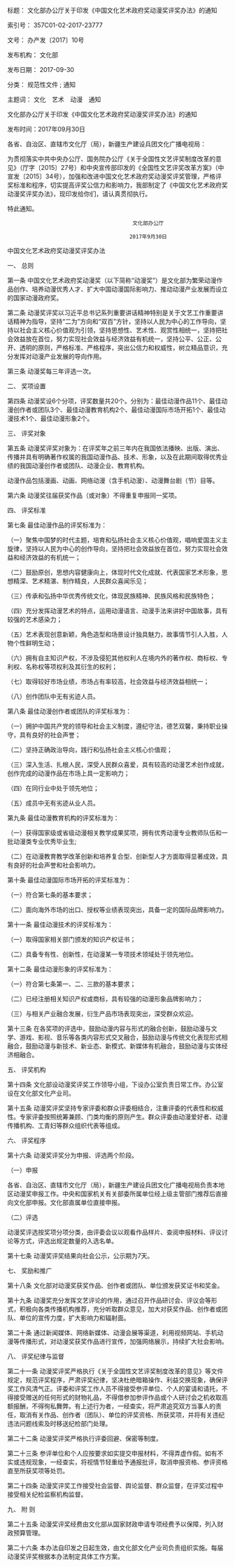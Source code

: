 

标题：
    文化部办公厅关于印发《中国文化艺术政府奖动漫奖评奖办法》的通知

索引号：
    357C01-02-2017-23777

文号：
    办产发〔2017〕10号

发布机构：
    文化部

发布日期：
    2017-09-30

分类：
    规范性文件 ;  通知 

主题词：
    文化　艺术　动漫　通知

文化部办公厅关于印发《中国文化艺术政府奖动漫奖评奖办法》的通知

发布时间：2017年09月30日
 

各省、自治区、直辖市文化厅（局），新疆生产建设兵团文化广播电视局：

为贯彻落实中共中央办公厅、国务院办公厅《关于全国性文艺评奖制度改革的意见》（厅字〔2015〕27号）和中央宣传部印发的《全国性文艺评奖改革方案》（中宣发〔2015〕34号），加强和改进中国文化艺术政府奖动漫奖评奖管理，严格评奖标准和程序，切实提高评奖公信力和影响力，我部制定了《中国文化艺术政府奖动漫奖评奖办法》，现印发给你们，请认真贯彻执行。

特此通知。

 

                                            文化部办公厅

                                           2017年9月30日


中国文化艺术政府奖动漫奖评奖办法

 

一、  总则

第一条   中国文化艺术政府奖动漫奖（以下简称“动漫奖”）是文化部为繁荣动漫作品创作、培养动漫优秀人才、扩大中国动漫国际影响力、推动动漫产业发展而设立的国家动漫政府奖。

第二条   动漫奖评奖以习近平总书记系列重要讲话精神特别是关于文艺工作重要讲话精神为指导，坚持“二为”方向和“双百”方针，坚持以人民为中心的工作导向，坚持以社会主义核心价值观为引领，坚持思想性、艺术性、观赏性相统一，坚持把社会效益放在首位，努力实现社会效益与经济效益有机统一，坚持公平、公正、公开、透明的原则，严格标准、严格程序，突出公信力和权威性，树立精品意识，充分发挥对动漫产业发展的导向作用。

第三条  动漫奖每三年评选一次。

 

二、  奖项设置

第四条  动漫奖设6个分项，评奖数量共20个。分别为：最佳动漫作品11个、最佳动漫创作者或团队3个、最佳动漫教育机构2个、最佳动漫国际市场开拓1个、最佳动漫技术1个、最佳动漫形象2个。

三、  评奖对象

第五条  动漫奖评奖对象为：在评奖年之前三年内在我国依法播映、出版、演出、传播并具有明确著作权属的我国动漫作品、技术、形象，以及在此期间取得优秀业绩的我国动漫创作者或团队、动漫企业、教育机构。

动漫作品包括漫画、动画、网络动漫（含手机动漫）、动漫舞台剧（节）目等。

第六条  动漫奖往届获奖作品（或对象）不得重复申报同一奖项。

 

四、  评奖标准

第七条  最佳动漫作品的评奖标准为：

（一）聚焦中国梦的时代主题，培育和弘扬社会主义核心价值观，唱响爱国主义主旋律，坚持以人民为中心的创作导向，坚持把社会效益放在首位，努力实现社会效益和经济效益的有机统一；

（二）鼓励原创，思想内容健康向上，体现时代文化成就、代表国家艺术形象，思想精深、艺术精湛、制作精良，人民群众喜闻乐见；

（三）传承和弘扬中华优秀传统文化，体现民族精神、民族风格和民族特色；

（四）充分发挥动漫艺术的特点，运用动漫语言、动漫手法来讲好中国故事，具有较强的艺术感染力；

（五）艺术表现创意新颖，角色造型和场景设计独具魅力，故事情节引人入胜，人物个性鲜明生动；

（六）拥有自主知识产权，不涉及侵犯其他权利人在境内外的著作权、商标权、专利权、名称权等项权利及其衍生的权利；

（七）取得较好市场业绩，市场占有率较高，社会效益与经济效益相统一；

（八）创作团队中无有劣迹人员。

第八条  最佳动漫创作者或团队的评奖标准为：

（一）拥护中国共产党的领导和社会主义制度，遵纪守法，德艺双馨，秉持职业操守，具有良好的社会声誉；

（二）坚持正确政治导向，践行和弘扬社会主义核心价值观；

（三）深入生活、扎根人民，深受人民群众喜爱，具有较高的动漫艺术创作成就，创作完成的动漫作品在市场上具一定影响力；

（四）在同行业中处于领先地位；

（五）成员中无有劣迹从业人员。

第九条  最佳动漫教育机构的评奖标准为：

（一）获得国家级或省级动漫相关教学成果奖项，拥有优秀动漫专业教师队伍和一批动漫类专业优秀毕业生;

（二）在动漫教育教学改革创新和培养复合型、创新型人才方面取得显著成效，具有良好的社会声誉和社会影响力。

第十条  最佳动漫国际市场开拓的评奖标准为：

（一）符合第七条的基本要求；

（二）面向海外市场的出口、授权等业绩表现突出，具备一定的国际品牌影响力。

第十一条  最佳动漫技术的评奖标准为：

（一）取得国家相关部门颁发的知识产权证书；

（二）具备专有性、创新性，在动漫某一专项技术领域处于领先地位。

第十二条  最佳动漫形象的评奖标准为：

（一）符合第七条第一、二、三款的基本要求；

（二）已经注册相关知识产权或商标，具有较强的动漫形象品牌影响力；

（三）与相关产业融合发展，衍生产品市场表现突出，深受群众欢迎。

第十三条  在各奖项的评选中，鼓励动漫内容与形式的融合创新，鼓励动漫与文学、游戏、影视、音乐等各类内容形式交叉融合，鼓励动漫与传统文化表现形式相融合，鼓励动漫与新技术、新业态、新模式、新媒体有机融合，鼓励动漫与实体经济相融合。

 

五、  评奖机构

  第十四条  文化部设动漫奖评奖工作领导小组，下设办公室负责日常工作。办公室设在文化部文化产业司。

  第十五条  动漫奖评奖坚持专家评委和群众评委相结合，注重评委的代表性和权威性。专家评委按照统筹兼顾、门类均衡的原则产生。群众评委由动漫爱好者、动漫传播机构、工青妇等群众组织代表等组成。

 

六、  评奖程序

第十六条  动漫奖评奖分为申报、评选两个阶段。

（一）申报

各省、自治区、直辖市文化厅（局），新疆生产建设兵团文化广播电视局负责本地区动漫奖申报工作。中央和国家机关有关部委所属单位经上级主管部门推荐后直接向文化部申报。文化部直属单位直接申报。

（二）评选

动漫奖评选按奖项分项分类，由评委会议以观看作品样片、查阅申报材料、评议讨论等方式，评选出规定数量的入选名单。

第十七条   动漫奖评奖结果向社会公示，公示期为7天。

 

七、  奖励和推广

第十八条  文化部对动漫奖获奖作品、创作者或团队、单位颁发获奖证书和奖金。

第十九条  动漫奖充分发挥文艺评论的作用，通过召开作品研讨会、评议会等形式，积极向各类传播机构推荐，充分听取群众意见，加大对获奖作品、创作者或团队、单位的宣传力度，扩大影响力和辐射面。

第二十条  通过新闻媒体、网络新媒体、动漫会展等渠道，利用视频网站、手机动漫等传播形式，对动漫奖获奖作品进行宣传，加强网络展示，持续扩大社会影响。

 

八、  评奖纪律与监督

第二十一条  动漫奖评奖严格执行《关于全国性文艺评奖制度改革的意见》等文件规定，规范评奖程序，严肃评奖纪律，坚决杜绝暗箱操作、利益交换现象，确保评奖工作风清气正。评委和评奖工作人员不得接受参评单位、个人的宴请和请托，不得接受赠送的任何形式的财物礼品，不得借参加参评作品或个人研讨会之机收取高额报酬，不得徇私舞弊。有上述行为者，一经查实，将严肃追究双方当事人的责任，取消有关作品、创作者（团队）、单位的评奖资格、所获奖项，并将有关违纪违法问题线索及时移送纪检部门处理。

第二十二条  动漫奖评奖严格执行评委回避、保密等制度。

  第二十三条  参评单位和个人应按要求如实提交申报材料，不得弄虚作假。如有不实或违规现象，一经查实，将视情节轻重给予通报批评，取消申报资格、参评资格直至所获奖项等处罚。

第二十四条  动漫奖评奖工作接受社会监督、舆论监督、群众监督，在评奖过程中接受相关纪检监察机构监督。

 

九、  附  则

第二十五条  动漫奖评奖经费由文化部从国家财政申请专项经费予以保障，列入财政预算管理。

第二十六条  本办法自印发之日起生效，由文化部文化产业司负责组织实施。每届动漫奖评奖根据本办法制定具体工作方案。

 
